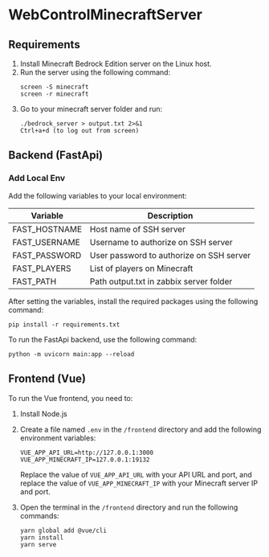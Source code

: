 # WebControlMinecraftServer

## Requirements

1. Install Minecraft Bedrock Edition server on the Linux host.
2. Run the server using the following command:
    ```
    screen -S minecraft
    screen -r minecraft
    ```
3. Go to your minecraft server folder and run:
    ```
    ./bedrock_server > output.txt 2>&1
    Ctrl+a+d (to log out from screen)
    ```

## Backend (FastApi)

### Add Local Env

Add the following variables to your local environment:

|    Variable   | Description                                   |
| ------------- |-----------------------------------------------|
| FAST_HOSTNAME | Host name of SSH server                       |
| FAST_USERNAME | Username to authorize on SSH server            |
| FAST_PASSWORD | User password to authorize on SSH server       |
| FAST_PLAYERS  | List of players on Minecraft                   |
| FAST_PATH     | Path output.txt in zabbix server folder        |

After setting the variables, install the required packages using the following command:
```
pip install -r requirements.txt
```
To run the FastApi backend, use the following command:
```
python -m uvicorn main:app --reload
```

## Frontend (Vue)

To run the Vue frontend, you need to:

1. Install Node.js
2. Create a file named `.env` in the `/frontend` directory and add the following environment variables:
    ```
    VUE_APP_API_URL=http://127.0.0.1:3000
    VUE_APP_MINECRAFT_IP=127.0.0.1:19132
    ```

    Replace the value of `VUE_APP_API_URL` with your API URL and port, and replace the value of `VUE_APP_MINECRAFT_IP` with your Minecraft server IP and port.

3. Open the terminal in the `/frontend` directory and run the following commands:
    ```
    yarn global add @vue/cli
    yarn install
    yarn serve
    ```
